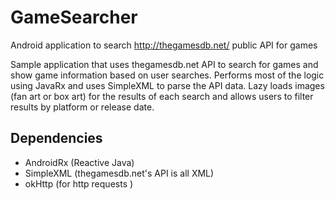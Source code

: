 # GameSearcher
Android application to search http://thegamesdb.net/ public API for games

Sample application that uses thegamesdb.net API to search for games and show game information based on user searches. Performs most of the logic using JavaRx and uses SimpleXML to parse the API data.
Lazy loads images (fan art or box art) for the results of each search and allows users to filter results by platform or release date.

## Dependencies
* AndroidRx (Reactive Java)
* SimpleXML (thegamesdb.net's API is all XML)
* okHttp (for http requests )


